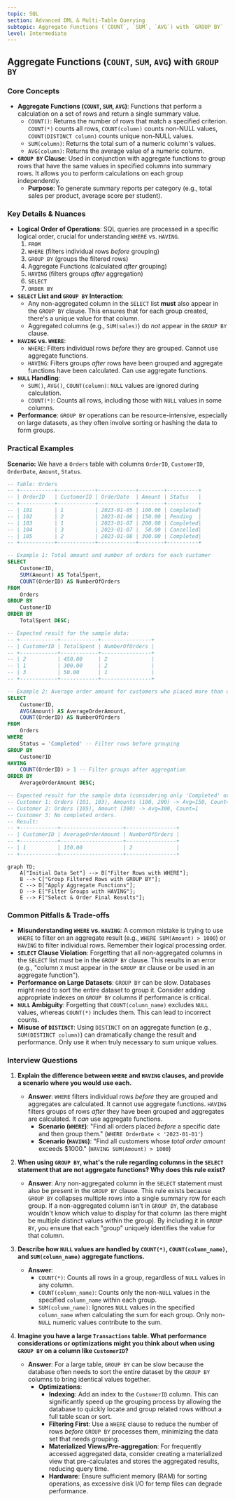 ```yaml
---
topic: SQL
section: Advanced DML & Multi-Table Querying
subtopic: Aggregate Functions (`COUNT`, `SUM`, `AVG`) with `GROUP BY`
level: Intermediate
---
```


## Aggregate Functions (`COUNT`, `SUM`, `AVG`) with `GROUP BY`
### Core Concepts

*   **Aggregate Functions (`COUNT`, `SUM`, `AVG`)**: Functions that perform a calculation on a set of rows and return a single summary value.
    *   `COUNT()`: Returns the number of rows that match a specified criterion. `COUNT(*)` counts all rows, `COUNT(column)` counts non-NULL values, `COUNT(DISTINCT column)` counts unique non-NULL values.
    *   `SUM(column)`: Returns the total sum of a numeric column's values.
    *   `AVG(column)`: Returns the average value of a numeric column.
*   **`GROUP BY` Clause**: Used in conjunction with aggregate functions to group rows that have the same values in specified columns into summary rows. It allows you to perform calculations on each group independently.
    *   **Purpose**: To generate summary reports per category (e.g., total sales per product, average score per student).

### Key Details & Nuances

*   **Logical Order of Operations**: SQL queries are processed in a specific logical order, crucial for understanding `WHERE` vs. `HAVING`.
    1.  `FROM`
    2.  `WHERE` (filters individual rows *before* grouping)
    3.  `GROUP BY` (groups the filtered rows)
    4.  Aggregate Functions (calculated *after* grouping)
    5.  `HAVING` (filters groups *after* aggregation)
    6.  `SELECT`
    7.  `ORDER BY`
*   **`SELECT` List and `GROUP BY` Interaction**:
    *   Any non-aggregated column in the `SELECT` list **must** also appear in the `GROUP BY` clause. This ensures that for each group created, there's a unique value for that column.
    *   Aggregated columns (e.g., `SUM(sales)`) do *not* appear in the `GROUP BY` clause.
*   **`HAVING` vs. `WHERE`**:
    *   `WHERE`: Filters individual rows *before* they are grouped. Cannot use aggregate functions.
    *   `HAVING`: Filters groups *after* rows have been grouped and aggregate functions have been calculated. Can use aggregate functions.
*   **`NULL` Handling**:
    *   `SUM()`, `AVG()`, `COUNT(column)`: `NULL` values are ignored during calculation.
    *   `COUNT(*)`: Counts all rows, including those with `NULL` values in some columns.
*   **Performance**: `GROUP BY` operations can be resource-intensive, especially on large datasets, as they often involve sorting or hashing the data to form groups.

### Practical Examples

**Scenario:** We have a `Orders` table with columns `OrderID`, `CustomerID`, `OrderDate`, `Amount`, `Status`.

```sql
-- Table: Orders
-- +-----------+------------+------------+--------+----------+
-- | OrderID   | CustomerID | OrderDate  | Amount | Status   |
-- +-----------+------------+------------+--------+----------+
-- | 101       | 1          | 2023-01-05 | 100.00 | Completed|
-- | 102       | 2          | 2023-01-06 | 150.00 | Pending  |
-- | 103       | 1          | 2023-01-07 | 200.00 | Completed|
-- | 104       | 3          | 2023-01-07 |  50.00 | Cancelled|
-- | 105       | 2          | 2023-01-08 | 300.00 | Completed|
-- +-----------+------------+------------+--------+----------+

-- Example 1: Total amount and number of orders for each customer
SELECT
    CustomerID,
    SUM(Amount) AS TotalSpent,
    COUNT(OrderID) AS NumberOfOrders
FROM
    Orders
GROUP BY
    CustomerID
ORDER BY
    TotalSpent DESC;

-- Expected result for the sample data:
-- +------------+------------+----------------+
-- | CustomerID | TotalSpent | NumberOfOrders |
-- +------------+------------+----------------+
-- | 2          | 450.00     | 2              |
-- | 1          | 300.00     | 2              |
-- | 3          | 50.00      | 1              |
-- +------------+------------+----------------+

-- Example 2: Average order amount for customers who placed more than one order
SELECT
    CustomerID,
    AVG(Amount) AS AverageOrderAmount,
    COUNT(OrderID) AS NumberOfOrders
FROM
    Orders
WHERE
    Status = 'Completed' -- Filter rows before grouping
GROUP BY
    CustomerID
HAVING
    COUNT(OrderID) > 1 -- Filter groups after aggregation
ORDER BY
    AverageOrderAmount DESC;

-- Expected result for the sample data (considering only 'Completed' orders):
-- Customer 1: Orders (101, 103), Amounts (100, 200) -> Avg=150, Count=2
-- Customer 2: Orders (105), Amount (300) -> Avg=300, Count=1
-- Customer 3: No completed orders.
-- Result:
-- +------------+--------------------+----------------+
-- | CustomerID | AverageOrderAmount | NumberOfOrders |
-- +------------+--------------------+----------------+
-- | 1          | 150.00             | 2              |
-- +------------+--------------------+----------------+
```

```mermaid
graph TD;
    A["Initial Data Set"] --> B["Filter Rows with WHERE"];
    B --> C["Group Filtered Rows with GROUP BY"];
    C --> D["Apply Aggregate Functions"];
    D --> E["Filter Groups with HAVING"];
    E --> F["Select & Order Final Results"];
```

### Common Pitfalls & Trade-offs

*   **Misunderstanding `WHERE` vs. `HAVING`**: A common mistake is trying to use `WHERE` to filter on an aggregate result (e.g., `WHERE SUM(Amount) > 1000`) or `HAVING` to filter individual rows. Remember their logical processing order.
*   **`SELECT` Clause Violation**: Forgetting that all non-aggregated columns in the `SELECT` list *must* be in the `GROUP BY` clause. This results in an error (e.g., "column `X` must appear in the `GROUP BY` clause or be used in an aggregate function").
*   **Performance on Large Datasets**: `GROUP BY` can be slow. Databases might need to sort the entire dataset to group it. Consider adding appropriate indexes on `GROUP BY` columns if performance is critical.
*   **`NULL` Ambiguity**: Forgetting that `COUNT(column_name)` excludes `NULL` values, whereas `COUNT(*)` includes them. This can lead to incorrect counts.
*   **Misuse of `DISTINCT`**: Using `DISTINCT` on an aggregate function (e.g., `SUM(DISTINCT column)`) can dramatically change the result and performance. Only use it when truly necessary to sum unique values.

### Interview Questions

1.  **Explain the difference between `WHERE` and `HAVING` clauses, and provide a scenario where you would use each.**
    *   **Answer**: `WHERE` filters individual rows *before* they are grouped and aggregates are calculated. It cannot use aggregate functions. `HAVING` filters groups of rows *after* they have been grouped and aggregates are calculated. It *can* use aggregate functions.
        *   **Scenario (`WHERE`)**: "Find all orders placed *before* a specific date and then group them." (`WHERE OrderDate < '2023-01-01'`)
        *   **Scenario (`HAVING`)**: "Find all customers whose *total order amount* exceeds $1000." (`HAVING SUM(Amount) > 1000`)

2.  **When using `GROUP BY`, what's the rule regarding columns in the `SELECT` statement that are not aggregate functions? Why does this rule exist?**
    *   **Answer**: Any non-aggregated column in the `SELECT` statement must also be present in the `GROUP BY` clause. This rule exists because `GROUP BY` collapses multiple rows into a single summary row for each group. If a non-aggregated column isn't in `GROUP BY`, the database wouldn't know which value to display for that column (as there might be multiple distinct values within the group). By including it in `GROUP BY`, you ensure that each "group" uniquely identifies the value for that column.

3.  **Describe how `NULL` values are handled by `COUNT(*)`, `COUNT(column_name)`, and `SUM(column_name)` aggregate functions.**
    *   **Answer**:
        *   `COUNT(*)`: Counts all rows in a group, regardless of `NULL` values in any column.
        *   `COUNT(column_name)`: Counts only the non-`NULL` values in the specified `column_name` within each group.
        *   `SUM(column_name)`: Ignores `NULL` values in the specified `column_name` when calculating the sum for each group. Only non-`NULL` numeric values contribute to the sum.

4.  **Imagine you have a large `Transactions` table. What performance considerations or optimizations might you think about when using `GROUP BY` on a column like `CustomerID`?**
    *   **Answer**: For a large table, `GROUP BY` can be slow because the database often needs to sort the entire dataset by the `GROUP BY` columns to bring identical values together.
        *   **Optimizations**:
            *   **Indexing**: Add an index to the `CustomerID` column. This can significantly speed up the grouping process by allowing the database to quickly locate and group related rows without a full table scan or sort.
            *   **Filtering First**: Use a `WHERE` clause to reduce the number of rows *before* `GROUP BY` processes them, minimizing the data set that needs grouping.
            *   **Materialized Views/Pre-aggregation**: For frequently accessed aggregated data, consider creating a materialized view that pre-calculates and stores the aggregated results, reducing query time.
            *   **Hardware**: Ensure sufficient memory (RAM) for sorting operations, as excessive disk I/O for temp files can degrade performance.